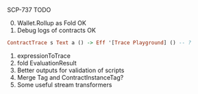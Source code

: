 SCP-737 TODO

0. Wallet.Rollup as Fold OK
3. Debug logs of contracts OK

```haskell
ContractTrace s Text a () -> Eff '[Trace Playground] () -- ?
```

1. expressionToTrace
2. fold EvaluationResult
2. Better outputs for validation of scripts
1. Merge Tag and ContractInstanceTag?
4. Some useful stream transformers